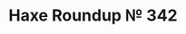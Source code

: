 [_template]: ../templates/roundup.html
[date]: / "2015-10-25 09:41:00"
[modified]: / "2015-10-25 09:41:00"
[published]: / "2015-10-25 09:41:00"
[social]: /img/342/mug.png ""
[“”]: a ""
# Haxe Roundup № 342